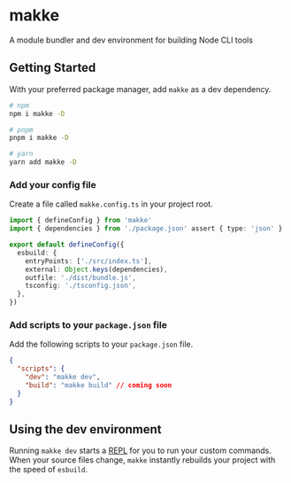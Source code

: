 # makke

A module bundler and dev environment for building Node CLI tools

## Getting Started

With your preferred package manager, add `makke` as a dev dependency.

```sh
# npm
npm i makke -D

# pnpm
pnpm i makke -D

# yarn
yarn add makke -D
```

### Add your config file

Create a file called `makke.config.ts` in your project root.

```ts
import { defineConfig } from 'makke'
import { dependencies } from './package.json' assert { type: 'json' }

export default defineConfig({
  esbuild: {
    entryPoints: ['./src/index.ts'],
    external: Object.keys(dependencies),
    outfile: './dist/bundle.js',
    tsconfig: './tsconfig.json',
  },
})
```

### Add scripts to your `package.json` file

Add the following scripts to your `package.json` file.

```json
{
  "scripts": {
    "dev": "makke dev",
    "build": "makke build" // coming soon
  }
}
```

## Using the dev environment

Running `makke dev` starts a [REPL](https://en.wikipedia.org/wiki/Read%E2%80%93eval%E2%80%93print_loop) for you to run your custom commands. When your source files change, `makke` instantly rebuilds your project with the speed of `esbuild`.
